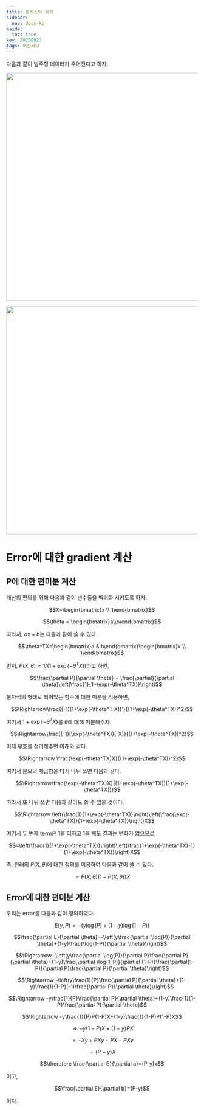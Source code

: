 ```yaml
---
title: 로지스틱 회귀
sidebar:
  nav: docs-ko
aside:
  toc: true
key: 20200923
tags: 머신러닝
---
```


다음과 같이 범주형 데이터가 주어진다고 하자.

<p align = "center">
  <img width = "600" src = "https://raw.githubusercontent.com/angeloyeo/angeloyeo.github.io/master/pics/2020-09-23-logistic_regression/pic1.png">
  <br>
</p>

[//]:# (선형회귀로 푼 경우 그림 그릴 것)

<p align = "center">
  <img width = "600" src = "https://raw.githubusercontent.com/angeloyeo/angeloyeo.github.io/master/pics/2020-09-23-logistic_regression/pic2.png">
  <br>
</p>

# Error에 대한 gradient 계산

## P에 대한 편미분 계산

계산의 편의를 위해 다음과 같이 변수들을 벡터화 시키도록 하자.

$$X=\begin{bmatrix}x \\ 1\end{bmatrix}$$

$$\theta = \begin{bmatrix}a\\b\end{bmatrix}$$

따라서, $ax+b$는 다음과 같이 쓸 수 있다.

$$\theta^TX=\begin{bmatrix}a & b\end{bmatrix}\begin{bmatrix}x \\ 1\end{bmatrix}$$

먼저, $P(X,\theta) = 1/(1+\exp(-\theta^T X))$라고 하면,

$$\frac{\partial P}{\partial \theta} = \frac{\partial}{\partial \theta}\left(\frac{1}{1+\exp(-\theta^TX)}\right)$$

분자식의 형태로 되어있는 함수에 대한 미분을 적용하면,

$$\Rightarrow\frac{(-1)(1+\exp(-\theta^T X))'}{(1+\exp(-\theta^TX))^2}$$

여기서 $1+\exp(-\theta^TX)$를 $\theta$에 대해 미분해주자.

$$\Rightarrow\frac{(-1)(\exp(-\theta^TX))(-X)}{(1+\exp(-\theta^TX))^2}$$

이제 부호를 정리해주면 아래와 같다.

$$\Rightarrow \frac{\exp(-\theta^TX)X}{(1+\exp(-\theta^TX))^2}$$

여기서 분모의 제곱항을 다시 나눠 쓰면 다음과 같다.

$$\Rightarrow\frac{\exp(-\theta^TX)X}{(1+\exp(-\theta^TX))(1+\exp(-\theta^TX))}$$

따라서 또 나눠 쓰면 다음과 같이도 쓸 수 있을 것이다.

$$\Rightarrow \left(\frac{1}{1+\exp(-\theta^TX)}\right)\left(\frac{\exp(-\theta^TX)}{1+\exp(-\theta^TX)}\right)X$$

여기서 두 번째 term은 1을 더하고 1을 빼도 결과는 변화가 없으므로,

$$=\left(\frac{1}{1+\exp(-\theta^TX)}\right)\left(\frac{1+\exp(-\theta^TX)-1}{1+\exp(-\theta^TX)}\right)X$$

즉, 원래의 $P(X, \theta)$에 대한 정의를 이용하여 다음과 같이 쓸 수 있다.

$$ = P(X,\theta)(1-P(X,\theta))X$$

## Error에 대한 편미분 계산

우리는 error를 다음과 같이 정의하였다.

$$E(y, P) = -(y\log(P)+(1-y)\log(1-P))$$

$$\frac{\partial E}{\partial \theta}=-\left(y\frac{\partial \log(P)}{\partial \theta}+(1-y)\frac{\log(1-P)}{\partial \theta}\right)$$

$$\Rightarrow -\left(y\frac{\partial \log(P)}{\partial P}\frac{\partial P}{\partial \theta}+(1-y)\frac{\partial \log(1-P)}{\partial (1-P)}\frac{\partial(1-P)}{\partial P}\frac{\partial P}{\partial \theta}\right)$$

$$\Rightarrow -\left(y\frac{1}{P}\frac{\partial P}{\partial \theta}+(1-y)\frac{1}{1-P}(-1)\frac{\partial P}{\partial \theta}\right)$$

$$\Rightarrow -y\frac{1}{P}\frac{\partial P}{\partial \theta}+(1-y)\frac{1}{1-P}\frac{\partial P}{\partial \theta}$$

$$\Rightarrow -y\frac{1}{P}P(1-P)X+(1-y)\frac{1}{1-P}P(1-P)X$$

$$\Rightarrow -y(1-P)X + (1-y)PX$$

$$=-Xy+PXy+PX-PXy$$

$$=(P-y)X$$

$$\therefore \frac{\partial E}{\partial a}=(P-y)x$$

이고,

$$\frac{\partial E}{\partial b}=(P-y)$$

이다.